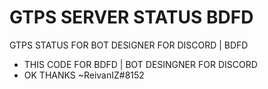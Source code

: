 # GTPS SERVER STATUS BDFD
GTPS STATUS FOR BOT DESIGNER FOR DISCORD | BDFD

- THIS CODE FOR BDFD | BOT DESINGNER FOR DISCORD
- OK THANKS ~ReivanIZ#8152
